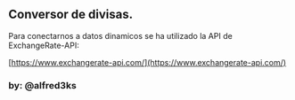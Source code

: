 ## Conversor de divisas.

Para conectarnos a datos dinamicos se ha utilizado la API de ExchangeRate-API:

[https://www.exchangerate-api.com/](https://www.exchangerate-api.com/)

### by: @alfred3ks
